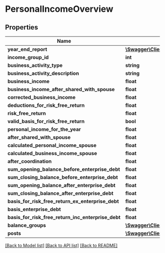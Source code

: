 # PersonalIncomeOverview

## Properties
Name | Type | Description | Notes
------------ | ------------- | ------------- | -------------
**year_end_report** | [**\Swagger\Client\Model\YearEndReport**](YearEndReport.md) |  | [optional] 
**income_group_id** | **int** |  | [optional] 
**business_activity_type** | **string** |  | [optional] 
**business_activity_description** | **string** |  | [optional] 
**business_income** | **float** |  | [optional] 
**business_income_after_shared_with_spouse** | **float** |  | [optional] 
**corrected_business_income** | **float** |  | [optional] 
**deductions_for_risk_free_return** | **float** |  | [optional] 
**risk_free_return** | **float** |  | [optional] 
**valid_basis_for_risk_free_return** | **bool** |  | [optional] 
**personal_income_for_the_year** | **float** |  | [optional] 
**after_shared_with_spouse** | **float** |  | [optional] 
**calculated_personal_income_spouse** | **float** |  | [optional] 
**calculated_business_income_spouse** | **float** |  | [optional] 
**after_coordination** | **float** |  | [optional] 
**sum_opening_balance_before_enterprise_debt** | **float** |  | [optional] 
**sum_closing_balance_before_enterprise_debt** | **float** |  | [optional] 
**sum_opening_balance_after_enterprise_debt** | **float** |  | [optional] 
**sum_closing_balance_after_enterprise_debt** | **float** |  | [optional] 
**basis_for_risk_free_return_ex_enterprise_debt** | **float** |  | [optional] 
**basis_enterprise_debt** | **float** |  | [optional] 
**basis_for_risk_free_return_inc_enterprise_debt** | **float** |  | [optional] 
**balance_groups** | [**\Swagger\Client\Model\BalanceGroup[]**](BalanceGroup.md) |  | [optional] 
**posts** | [**\Swagger\Client\Model\PersonalIncome[]**](PersonalIncome.md) |  | [optional] 

[[Back to Model list]](../README.md#documentation-for-models) [[Back to API list]](../README.md#documentation-for-api-endpoints) [[Back to README]](../README.md)



